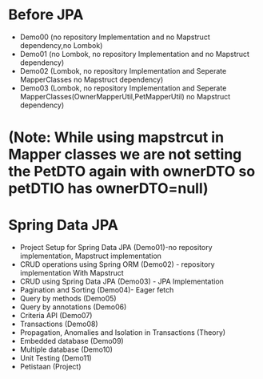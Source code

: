 # Before JPA
* Demo00 (no repository Implementation and no Mapstruct dependency,no Lombok)
* Demo01 (no Lombok, no repository Implementation and no Mapstruct dependency)
* Demo02 (Lombok, no repository Implementation and  Seperate MapperClasses no Mapstruct dependency)
* Demo03 (Lombok, no repository Implementation and  Seperate MapperClasses(OwnerMapperUtil,PetMapperUtil) no Mapstruct dependency)

# (Note: While using mapstrcut in Mapper classes we are not setting the PetDTO again with ownerDTO so petDTIO has ownerDTO=null)

# Spring Data JPA
* Project Setup for Spring Data JPA (Demo01)-no repository implementation, Mapstruct implementation
* CRUD operations using Spring ORM (Demo02) - repository implementation With Mapstruct 
* CRUD using Spring Data JPA (Demo03) - JPA Implementation
* Pagination and Sorting (Demo04)- Eager fetch
* Query by methods (Demo05)
* Query by annotations (Demo06)
* Criteria API (Demo07)
* Transactions (Demo08)
* Propagation, Anomalies and Isolation in Transactions (Theory)
* Embedded database (Demo09)
* Multiple database (Demo10)
* Unit Testing (Demo11)
* Petistaan (Project)

